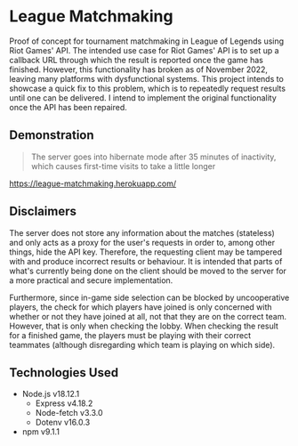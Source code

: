 # League Matchmaking

Proof of concept for tournament matchmaking in League of Legends using Riot Games' API. 
The intended use case for Riot Games' API is to set up a callback URL through which the result 
is reported once the game has finished. However, this functionality has broken as of 
November 2022, leaving many platforms with dysfunctional systems. This project intends
to showcase a quick fix to this problem, which is to repeatedly request results until 
one can be delivered. I intend to implement the original functionality once the API has
been repaired.


## Demonstration

> The server goes into hibernate mode after 35 minutes of inactivity, which causes first-time 
visits to take a little longer

https://league-matchmaking.herokuapp.com/


## Disclaimers

The server does not store any information about the matches (stateless) and only acts as
a proxy for the user's requests in order to, among other things, hide the API key. Therefore,
the requesting client may be tampered with and produce incorrect results or behaviour. It
is intended that parts of what's currently being done on the client should be moved to the
server for a more practical and secure implementation.

Furthermore, since in-game side selection can be blocked by uncooperative players, the 
check for which players have joined is only concerned with whether or not they have joined
at all, not that they are on the correct team. However, that is only when checking the lobby.
When checking the result for a finished game, the players must be playing with their correct
teammates (although disregarding which team is playing on which side).


## Technologies Used

* Node.js v18.12.1
    * Express v4.18.2
    * Node-fetch v3.3.0
    * Dotenv v16.0.3
* npm v9.1.1
